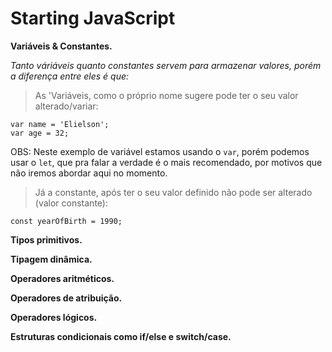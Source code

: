 # Starting JavaScript
**Variáveis & Constantes.**

*Tanto váriáveis quanto constantes servem para armazenar valores, porém a diferença entre eles é que:*

>As 'Variáveis, como o próprio nome sugere pode ter o seu valor alterado/variar:
```
var name = 'Elielson';
var age = 32;
```
OBS: Neste exemplo de variável estamos usando o `var`, porém podemos usar o `let`, que pra falar a verdade 
é o mais recomendado, por motivos que não iremos abordar aqui no momento.

>Já a constante, após ter o seu valor definido não pode ser alterado (valor constante):
```
const yearOfBirth = 1990; 
```


**Tipos primitivos.**

**Tipagem dinâmica.**

**Operadores aritméticos.**

**Operadores de atribuição.**

**Operadores lógicos.**

**Estruturas condicionais como if/else e switch/case.**

